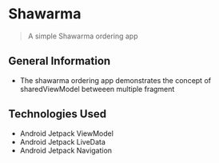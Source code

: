 # Shawarma 
> A simple Shawarma ordering app


## General Information
- The shawarma ordering app demonstrates the concept of sharedViewModel betweeen multiple fragment



## Technologies Used
- Android Jetpack ViewModel
- Android Jetpack LiveData
- Android Jetpack Navigation
